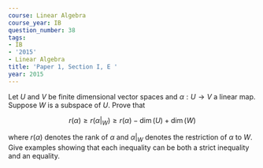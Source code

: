 ```yaml
---
course: Linear Algebra
course_year: IB
question_number: 38
tags:
- IB
- '2015'
- Linear Algebra
title: 'Paper 1, Section I, E '
year: 2015
---
```




Let $U$ and $V$ be finite dimensional vector spaces and $\alpha: U \rightarrow V$ a linear map. Suppose $W$ is a subspace of $U$. Prove that

$$r(\alpha) \geqslant r\left(\left.\alpha\right|_{W}\right) \geqslant r(\alpha)-\operatorname{dim}(U)+\operatorname{dim}(W)$$

where $r(\alpha)$ denotes the rank of $\alpha$ and $\left.\alpha\right|_{W}$ denotes the restriction of $\alpha$ to $W$. Give examples showing that each inequality can be both a strict inequality and an equality.